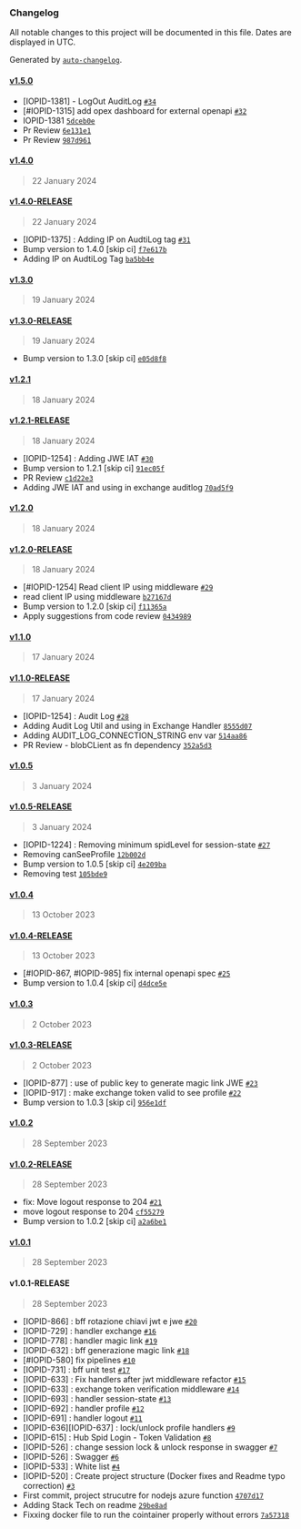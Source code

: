 ### Changelog

All notable changes to this project will be documented in this file. Dates are displayed in UTC.

Generated by [`auto-changelog`](https://github.com/CookPete/auto-changelog).

#### [v1.5.0](https://github.com/pagopa/io-web-profile-backend/compare/v1.4.0...v1.5.0)

- [IOPID-1381] - LogOut AuditLog [`#34`](https://github.com/pagopa/io-web-profile-backend/pull/34)
- [#IOPID-1315] add opex dashboard for external openapi [`#32`](https://github.com/pagopa/io-web-profile-backend/pull/32)
- IOPID-1381 [`5dceb0e`](https://github.com/pagopa/io-web-profile-backend/commit/5dceb0edeca54938fb2ede8e74e16934bac9e58b)
- Pr Review [`6e131e1`](https://github.com/pagopa/io-web-profile-backend/commit/6e131e19f1d2b6c1591708695d8022c137e1a788)
- Pr Review [`987d961`](https://github.com/pagopa/io-web-profile-backend/commit/987d96140938bed1be0564f799e36aaa1eb8f4a9)

#### [v1.4.0](https://github.com/pagopa/io-web-profile-backend/compare/v1.4.0-RELEASE...v1.4.0)

> 22 January 2024

#### [v1.4.0-RELEASE](https://github.com/pagopa/io-web-profile-backend/compare/v1.3.0...v1.4.0-RELEASE)

> 22 January 2024

- [IOPID-1375] : Adding IP on AudtiLog tag [`#31`](https://github.com/pagopa/io-web-profile-backend/pull/31)
- Bump version to 1.4.0 [skip ci] [`f7e617b`](https://github.com/pagopa/io-web-profile-backend/commit/f7e617b3f1eacff9f0df885a78f87f133090ae19)
- Adding IP on AudtiLog Tag [`ba5bb4e`](https://github.com/pagopa/io-web-profile-backend/commit/ba5bb4e0984cc2b3b9601afd5920573f88fc358d)

#### [v1.3.0](https://github.com/pagopa/io-web-profile-backend/compare/v1.3.0-RELEASE...v1.3.0)

> 19 January 2024

#### [v1.3.0-RELEASE](https://github.com/pagopa/io-web-profile-backend/compare/v1.2.1...v1.3.0-RELEASE)

> 19 January 2024

- Bump version to 1.3.0 [skip ci] [`e05d8f8`](https://github.com/pagopa/io-web-profile-backend/commit/e05d8f829e0c467f0a13617aec1a554fbab51165)

#### [v1.2.1](https://github.com/pagopa/io-web-profile-backend/compare/v1.2.1-RELEASE...v1.2.1)

> 18 January 2024

#### [v1.2.1-RELEASE](https://github.com/pagopa/io-web-profile-backend/compare/v1.2.0...v1.2.1-RELEASE)

> 18 January 2024

- [IOPID-1254] : Adding JWE IAT [`#30`](https://github.com/pagopa/io-web-profile-backend/pull/30)
- Bump version to 1.2.1 [skip ci] [`91ec05f`](https://github.com/pagopa/io-web-profile-backend/commit/91ec05fce13987a01dde6059ab933f262302b1eb)
- PR Review [`c1d22e3`](https://github.com/pagopa/io-web-profile-backend/commit/c1d22e3d06d10547f27586ce6b92137f98d8f7c9)
- Adding JWE IAT and using in exchange auditlog [`70ad5f9`](https://github.com/pagopa/io-web-profile-backend/commit/70ad5f987830d344c0ef3efedf05b5c626062325)

#### [v1.2.0](https://github.com/pagopa/io-web-profile-backend/compare/v1.2.0-RELEASE...v1.2.0)

> 18 January 2024

#### [v1.2.0-RELEASE](https://github.com/pagopa/io-web-profile-backend/compare/v1.1.0...v1.2.0-RELEASE)

> 18 January 2024

- [#IOPID-1254] Read client IP using middleware [`#29`](https://github.com/pagopa/io-web-profile-backend/pull/29)
- read client IP using middleware [`b27167d`](https://github.com/pagopa/io-web-profile-backend/commit/b27167d55dd357a69ee37c0b7e89f27b558c32d5)
- Bump version to 1.2.0 [skip ci] [`f11365a`](https://github.com/pagopa/io-web-profile-backend/commit/f11365a3fffd154739d48293e1a75f65e07bc4fd)
- Apply suggestions from code review [`0434989`](https://github.com/pagopa/io-web-profile-backend/commit/04349897524036afa382127f7fe9ccf7ffe307a7)

#### [v1.1.0](https://github.com/pagopa/io-web-profile-backend/compare/v1.1.0-RELEASE...v1.1.0)

> 17 January 2024

#### [v1.1.0-RELEASE](https://github.com/pagopa/io-web-profile-backend/compare/v1.0.5...v1.1.0-RELEASE)

> 17 January 2024

- [IOPID-1254] : Audit Log [`#28`](https://github.com/pagopa/io-web-profile-backend/pull/28)
- Adding Audit Log Util and using in Exchange Handler [`8555d07`](https://github.com/pagopa/io-web-profile-backend/commit/8555d078e521cf35574e5d1d3094eb4954a367f8)
- Adding AUDIT_LOG_CONNECTION_STRING env var [`514aa86`](https://github.com/pagopa/io-web-profile-backend/commit/514aa86a2a91b06936fbc2c9d48df54211dda80e)
- PR Review - blobCLient as fn dependency [`352a5d3`](https://github.com/pagopa/io-web-profile-backend/commit/352a5d386c771f3a64e1bc96ac78db05b709b57a)

#### [v1.0.5](https://github.com/pagopa/io-web-profile-backend/compare/v1.0.5-RELEASE...v1.0.5)

> 3 January 2024

#### [v1.0.5-RELEASE](https://github.com/pagopa/io-web-profile-backend/compare/v1.0.4...v1.0.5-RELEASE)

> 3 January 2024

- [IOPID-1224] : Removing minimum spidLevel for session-state [`#27`](https://github.com/pagopa/io-web-profile-backend/pull/27)
- Removing canSeeProfile [`12b002d`](https://github.com/pagopa/io-web-profile-backend/commit/12b002db522caf43fa0dd0b67b73bd82275c2871)
- Bump version to 1.0.5 [skip ci] [`4e209ba`](https://github.com/pagopa/io-web-profile-backend/commit/4e209baa3b7f21cf2f7290d64313b2053c23a6bc)
- Removing test [`105bde9`](https://github.com/pagopa/io-web-profile-backend/commit/105bde90c7078bfb4b6ff7747e2f554506d62622)

#### [v1.0.4](https://github.com/pagopa/io-web-profile-backend/compare/v1.0.4-RELEASE...v1.0.4)

> 13 October 2023

#### [v1.0.4-RELEASE](https://github.com/pagopa/io-web-profile-backend/compare/v1.0.3...v1.0.4-RELEASE)

> 13 October 2023

- [#IOPID-867, #IOPID-985]  fix internal openapi spec [`#25`](https://github.com/pagopa/io-web-profile-backend/pull/25)
- Bump version to 1.0.4 [skip ci] [`d4dce5e`](https://github.com/pagopa/io-web-profile-backend/commit/d4dce5e614e34bdff5a05e0a364444aa7112a496)

#### [v1.0.3](https://github.com/pagopa/io-web-profile-backend/compare/v1.0.3-RELEASE...v1.0.3)

> 2 October 2023

#### [v1.0.3-RELEASE](https://github.com/pagopa/io-web-profile-backend/compare/v1.0.2...v1.0.3-RELEASE)

> 2 October 2023

- [IOPID-877] : use of public key to generate magic link JWE [`#23`](https://github.com/pagopa/io-web-profile-backend/pull/23)
- [IOPID-917] : make exchange token valid to see profile [`#22`](https://github.com/pagopa/io-web-profile-backend/pull/22)
- Bump version to 1.0.3 [skip ci] [`956e1df`](https://github.com/pagopa/io-web-profile-backend/commit/956e1df85ec27424066782365b72a2c98f4db1e4)

#### [v1.0.2](https://github.com/pagopa/io-web-profile-backend/compare/v1.0.2-RELEASE...v1.0.2)

> 28 September 2023

#### [v1.0.2-RELEASE](https://github.com/pagopa/io-web-profile-backend/compare/v1.0.1...v1.0.2-RELEASE)

> 28 September 2023

- fix: Move logout response to 204 [`#21`](https://github.com/pagopa/io-web-profile-backend/pull/21)
- move logout response to 204 [`cf55279`](https://github.com/pagopa/io-web-profile-backend/commit/cf55279a548d8045a540f28467938c6f75919cfc)
- Bump version to 1.0.2 [skip ci] [`a2a6be1`](https://github.com/pagopa/io-web-profile-backend/commit/a2a6be1434e75089fb46e1aba50678cbbe32afd1)

#### [v1.0.1](https://github.com/pagopa/io-web-profile-backend/compare/v1.0.1-RELEASE...v1.0.1)

> 28 September 2023

#### v1.0.1-RELEASE

> 28 September 2023

- [IOPID-866] : bff rotazione chiavi jwt e jwe [`#20`](https://github.com/pagopa/io-web-profile-backend/pull/20)
- [IOPID-729] : handler exchange [`#16`](https://github.com/pagopa/io-web-profile-backend/pull/16)
- [IOPID-778] : handler magic link [`#19`](https://github.com/pagopa/io-web-profile-backend/pull/19)
- [IOPID-632] : bff generazione magic link [`#18`](https://github.com/pagopa/io-web-profile-backend/pull/18)
- [#IOPID-580] fix pipelines [`#10`](https://github.com/pagopa/io-web-profile-backend/pull/10)
- [IOPID-731] : bff unit test [`#17`](https://github.com/pagopa/io-web-profile-backend/pull/17)
- [IOPID-633] : Fix handlers after jwt middleware refactor [`#15`](https://github.com/pagopa/io-web-profile-backend/pull/15)
- [IOPID-633] : exchange token verification middleware [`#14`](https://github.com/pagopa/io-web-profile-backend/pull/14)
- [IOPID-693] : handler session-state [`#13`](https://github.com/pagopa/io-web-profile-backend/pull/13)
- [IOPID-692] : handler profile [`#12`](https://github.com/pagopa/io-web-profile-backend/pull/12)
- [IOPID-691] : handler logout [`#11`](https://github.com/pagopa/io-web-profile-backend/pull/11)
- [IOPID-636][IOPID-637] : lock/unlock profile handlers  [`#9`](https://github.com/pagopa/io-web-profile-backend/pull/9)
- [IOPID-615] : Hub Spid Login - Token Validation [`#8`](https://github.com/pagopa/io-web-profile-backend/pull/8)
- [IOPID-526] : change session lock & unlock response in swagger [`#7`](https://github.com/pagopa/io-web-profile-backend/pull/7)
- [IOPID-526] : Swagger [`#6`](https://github.com/pagopa/io-web-profile-backend/pull/6)
- [IOPID-533] : White list  [`#4`](https://github.com/pagopa/io-web-profile-backend/pull/4)
- [IOPID-520] : Create project structure (Docker fixes and Readme typo correction) [`#3`](https://github.com/pagopa/io-web-profile-backend/pull/3)
- First commit, project strucutre for nodejs azure function [`4707d17`](https://github.com/pagopa/io-web-profile-backend/commit/4707d179671ee478f010099e11177374548be629)
- Adding Stack Tech on readme [`29be8ad`](https://github.com/pagopa/io-web-profile-backend/commit/29be8ad26374b70e448b2f608de2b66f945629be)
- Fixxing docker file to run the cointainer properly without errors [`7a57318`](https://github.com/pagopa/io-web-profile-backend/commit/7a57318899e719c639abf4e4695e8f076bef4834)

